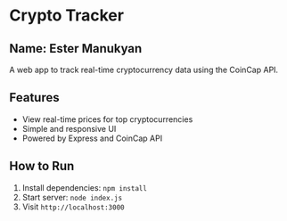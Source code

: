 # Crypto Tracker
## Name: Ester Manukyan
A web app to track real-time cryptocurrency data using the CoinCap API.

## Features
- View real-time prices for top cryptocurrencies
- Simple and responsive UI
- Powered by Express and CoinCap API

## How to Run
1. Install dependencies: `npm install`
2. Start server: `node index.js`
3. Visit `http://localhost:3000`
